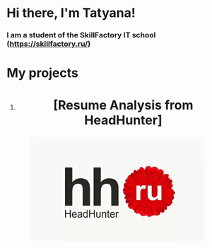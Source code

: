 # Hi there, I'm Tatyana! [](https://github.com/blackcater/blackcater/raw/main/images/Hi.gif) 
### I am a student of the SkillFactory IT school (https://skillfactory.ru/)

# **My projects**
1. # <center> [Resume Analysis from HeadHunter]
<center> <img src = https://raw.githubusercontent.com/AndreyRysistov/DatasetsForPandas/main/hh%20label.jpg alt="drawing" style="width:400px;">
